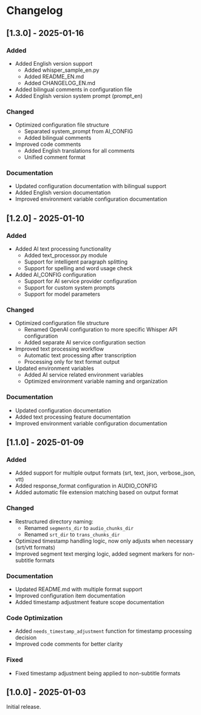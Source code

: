 # Changelog

## [1.3.0] - 2025-01-16

### Added
- Added English version support
  - Added whisper_sample_en.py
  - Added README_EN.md
  - Added CHANGELOG_EN.md
- Added bilingual comments in configuration file
- Added English version system prompt (prompt_en)

### Changed
- Optimized configuration file structure
  - Separated system_prompt from AI_CONFIG
  - Added bilingual comments
- Improved code comments
  - Added English translations for all comments
  - Unified comment format

### Documentation
- Updated configuration documentation with bilingual support
- Added English version documentation
- Improved environment variable configuration documentation


## [1.2.0] - 2025-01-10

### Added
- Added AI text processing functionality
  - Added text_processor.py module
  - Support for intelligent paragraph splitting
  - Support for spelling and word usage check
- Added AI_CONFIG configuration
  - Support for AI service provider configuration
  - Support for custom system prompts
  - Support for model parameters

### Changed
- Optimized configuration file structure
  - Renamed OpenAI configuration to more specific Whisper API configuration
  - Added separate AI service configuration section
- Improved text processing workflow
  - Automatic text processing after transcription
  - Processing only for text format output
- Updated environment variables
  - Added AI service related environment variables
  - Optimized environment variable naming and organization

### Documentation
- Updated configuration documentation
- Added text processing feature documentation
- Improved environment variable configuration documentation


## [1.1.0] - 2025-01-09

### Added
- Added support for multiple output formats (srt, text, json, verbose_json, vtt)
- Added response_format configuration in AUDIO_CONFIG
- Added automatic file extension matching based on output format

### Changed
- Restructured directory naming:
  - Renamed `segments_dir` to `audio_chunks_dir`
  - Renamed `srt_dir` to `trans_chunks_dir`
- Optimized timestamp handling logic, now only adjusts when necessary (srt/vtt formats)
- Improved segment text merging logic, added segment markers for non-subtitle formats

### Documentation
- Updated README.md with multiple format support
- Improved configuration item documentation
- Added timestamp adjustment feature scope documentation

### Code Optimization
- Added `needs_timestamp_adjustment` function for timestamp processing decision
- Improved code comments for better clarity

### Fixed
- Fixed timestamp adjustment being applied to non-subtitle formats


## [1.0.0] - 2025-01-03

Initial release. 